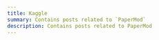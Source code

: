```yaml
---
title: Kaggle
summary: Contains posts related to `PaperMod`
description: Contains posts related to PaperMod
---
```

